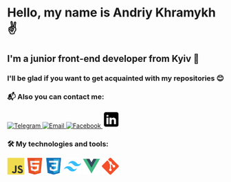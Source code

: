 # Hello, my name is Andriy Khramykh :v:
## I'm a junior front-end developer from Kyiv :city_sunset:
### I'll be glad if you want to get acquainted with my repositories :blush:
### :mailbox_with_mail: Also you can contact me:
<div style='text-decoration: none;'>
  <a target=_blanc href='https://t.me/Khram1997'>
    <img alt="Telegram" width="40" src="https://github.com/simple-icons/simple-icons/blob/develop/icons/telegram.svg"/>
  </a>
  <a target=_blanc href='mailto:khramykhandrey@gmail.com'>
    <img alt="Email" width="40" src="https://github.com/simple-icons/simple-icons/blob/develop/icons/gmail.svg" />
  </a>
  <a target=_blanc href='https://www.facebook.com/andrey.khramykh.1/'>
    <img alt="Facebook" width="40" src="https://github.com/simple-icons/simple-icons/blob/develop/icons/facebook.svg" />
  </a>
  <a target=_blanc href='https://www.linkedin.com/in/andrey-khramykh-367387257/'>
    <img alt="LinkedIn" width="40" src="https://github.com/simple-icons/simple-icons/blob/develop/icons/linkedin.svg" />
  </a>
</div>

### :hammer_and_wrench: My technologies and tools:
<div>
  <img src="https://github.com/devicons/devicon/blob/master/icons/javascript/javascript-original.svg" title="JavaScript" alt="JavaScript" width="40" height="40"/>
  <img src="https://github.com/devicons/devicon/blob/master/icons/html5/html5-original.svg" title="HTML" alt="Html" width="40" height="40"/>
  <img src="https://github.com/devicons/devicon/blob/master/icons/css3/css3-original.svg" title="CSS" alt="Css" width="40" height="40"/>
  <img src="https://github.com/devicons/devicon/blob/master/icons/tailwindcss/tailwindcss-plain.svg" title="Tailwind" alt="Tailwind" width="40" height="40"/>
  <img src="https://github.com/devicons/devicon/blob/master/icons/vuejs/vuejs-original.svg" title="VUE.js" alt="Vue.js" width="40" height="40"/>
  <img src="https://github.com/devicons/devicon/blob/master/icons/git/git-original.svg" title="GIT" alt="Git" width="40" height="40"/>
</div>

